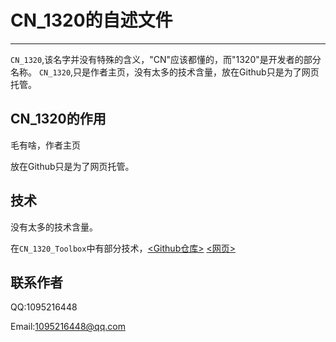 # CN_1320的自述文件
***
`CN_1320`,该名字并没有特殊的含义，"CN"应该都懂的，而"1320"是开发者的部分名称。
`CN_1320`,只是作者主页，没有太多的技术含量，放在Github只是为了网页托管。
## CN_1320的作用
毛有啥，作者主页

放在Github只是为了网页托管。
## 技术
没有太多的技术含量。

在`CN_1320_Toolbox`中有部分技术，[<Github仓库>](https://github.com/CHCAT1320/CN_1320_Toolbox)
[<网页>](https://chcat1320.github.io/CN_1320_Toolbox/)
## 联系作者
QQ:1095216448

Email:1095216448@qq.com